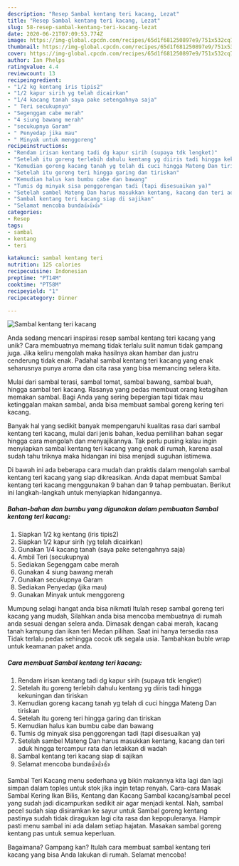```yaml
---
description: "Resep Sambal kentang teri kacang, Lezat"
title: "Resep Sambal kentang teri kacang, Lezat"
slug: 58-resep-sambal-kentang-teri-kacang-lezat
date: 2020-06-21T07:09:53.774Z
image: https://img-global.cpcdn.com/recipes/65d1f681250897e9/751x532cq70/sambal-kentang-teri-kacang-foto-resep-utama.jpg
thumbnail: https://img-global.cpcdn.com/recipes/65d1f681250897e9/751x532cq70/sambal-kentang-teri-kacang-foto-resep-utama.jpg
cover: https://img-global.cpcdn.com/recipes/65d1f681250897e9/751x532cq70/sambal-kentang-teri-kacang-foto-resep-utama.jpg
author: Ian Phelps
ratingvalue: 4.4
reviewcount: 13
recipeingredient:
- "1/2 kg kentang iris tipis2"
- "1/2 kapur sirih yg telah dicairkan"
- "1/4 kacang tanah saya pake setengahnya saja"
- " Teri secukupnya"
- "Segenggam cabe merah"
- "4 siung bawang merah"
- "secukupnya Garam"
- " Penyedap jika mau"
- " Minyak untuk menggoreng"
recipeinstructions:
- "Rendam irisan kentang tadi dg kapur sirih (supaya tdk lengket)"
- "Setelah itu goreng terlebih dahulu kentang yg diiris tadi hingga kekuningan dan tiriskan"
- "Kemudian goreng kacang tanah yg telah di cuci hingga Mateng Dan tiriskan"
- "Setelah itu goreng teri hingga garing dan tiriskan"
- "Kemudian halus kan bumbu cabe dan bawang"
- "Tumis dg minyak sisa penggorengan tadi (tapi disesuaikan ya)"
- "Setelah sambel Mateng Dan harus masukkan kentang, kacang dan teri aduk hingga tercampur rata dan letakkan di wadah"
- "Sambal kentang teri kacang siap di sajikan"
- "Selamat mencoba bunda👍👍👍"
categories:
- Resep
tags:
- sambal
- kentang
- teri

katakunci: sambal kentang teri 
nutrition: 125 calories
recipecuisine: Indonesian
preptime: "PT14M"
cooktime: "PT58M"
recipeyield: "1"
recipecategory: Dinner

---
```



![Sambal kentang teri kacang](https://img-global.cpcdn.com/recipes/65d1f681250897e9/751x532cq70/sambal-kentang-teri-kacang-foto-resep-utama.jpg)

Anda sedang mencari inspirasi resep sambal kentang teri kacang yang unik? Cara membuatnya memang tidak terlalu sulit namun tidak gampang juga. Jika keliru mengolah maka hasilnya akan hambar dan justru cenderung tidak enak. Padahal sambal kentang teri kacang yang enak seharusnya punya aroma dan cita rasa yang bisa memancing selera kita.

Mulai dari sambal terasi, sambal tomat, sambal bawang, sambal buah, hingga sambal teri kacang. Rasanya yang pedas membuat orang ketagihan memakan sambal. Bagi Anda yang sering bepergian tapi tidak mau ketinggalan makan sambal, anda bisa membuat sambal goreng kering teri kacang.

Banyak hal yang sedikit banyak mempengaruhi kualitas rasa dari sambal kentang teri kacang, mulai dari jenis bahan, kedua pemilihan bahan segar hingga cara mengolah dan menyajikannya. Tak perlu pusing kalau ingin menyiapkan sambal kentang teri kacang yang enak di rumah, karena asal sudah tahu triknya maka hidangan ini bisa menjadi suguhan istimewa.


Di bawah ini ada beberapa cara mudah dan praktis dalam mengolah sambal kentang teri kacang yang siap dikreasikan. Anda dapat membuat Sambal kentang teri kacang menggunakan 9 bahan dan 9 tahap pembuatan. Berikut ini langkah-langkah untuk menyiapkan hidangannya.

<!--inarticleads1-->

##### Bahan-bahan dan bumbu yang digunakan dalam pembuatan Sambal kentang teri kacang:

1. Siapkan 1/2 kg kentang (iris tipis2)
1. Siapkan 1/2 kapur sirih (yg telah dicairkan)
1. Gunakan 1/4 kacang tanah (saya pake setengahnya saja)
1. Ambil  Teri (secukupnya)
1. Sediakan Segenggam cabe merah
1. Gunakan 4 siung bawang merah
1. Gunakan secukupnya Garam
1. Sediakan  Penyedap (jika mau)
1. Gunakan  Minyak untuk menggoreng


Mumpung selagi hangat anda bisa nikmati Itulah resep sambal goreng teri kacang yang mudah, Silahkan anda bisa mencoba membuatnya di rumah anda sesuai dengan selera anda. Dimasak dengan cabai merah, kacang tanah kampung dan ikan teri Medan pilihan. Saat ini hanya tersedia rasa Tidak terlalu pedas sehingga cocok utk segala usia. Tambahkan buble wrap untuk keamanan paket anda. 

<!--inarticleads2-->

##### Cara membuat Sambal kentang teri kacang:

1. Rendam irisan kentang tadi dg kapur sirih (supaya tdk lengket)
1. Setelah itu goreng terlebih dahulu kentang yg diiris tadi hingga kekuningan dan tiriskan
1. Kemudian goreng kacang tanah yg telah di cuci hingga Mateng Dan tiriskan
1. Setelah itu goreng teri hingga garing dan tiriskan
1. Kemudian halus kan bumbu cabe dan bawang
1. Tumis dg minyak sisa penggorengan tadi (tapi disesuaikan ya)
1. Setelah sambel Mateng Dan harus masukkan kentang, kacang dan teri aduk hingga tercampur rata dan letakkan di wadah
1. Sambal kentang teri kacang siap di sajikan
1. Selamat mencoba bunda👍👍👍


Sambal Teri Kacang menu sederhana yg bikin makannya kita lagi dan lagi simpan dalam toples untuk stok jika ingin tetap renyah. Cara-cara Masak Sambal Kering Ikan Bilis, Kentang dan Kacang  Sambal kacang/sambal pecel yang sudah jadi dicampurkan sedikit air agar menjadi kental. Nah, sambal pecel sudah siap disiramkan ke sayur untuk Sambal goreng kentang pastinya sudah tidak diragukan lagi cita rasa dan kepopuleranya. Hampir pasti menu sambal ini ada dalam setiap hajatan. Masakan sambal goreng kentang pas untuk semua keperluan. 

Bagaimana? Gampang kan? Itulah cara membuat sambal kentang teri kacang yang bisa Anda lakukan di rumah. Selamat mencoba!
